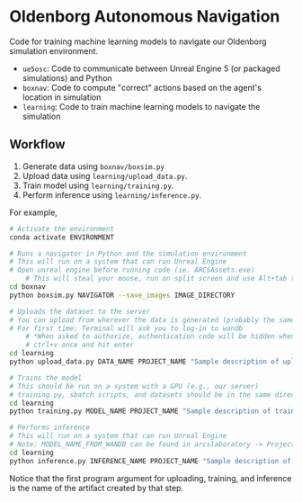 # Oldenborg Autonomous Navigation

Code for training machine learning models to navigate our Oldenborg simulation environment.

- `ue5osc`: Code to communicate between Unreal Engine 5 (or packaged simulations) and Python
- `boxnav`: Code to compute "correct" actions based on the agent's location in simulation
- `learning`: Code to train machine learning models to navigate the simulation


## Workflow

1. Generate data using `boxnav/boxsim.py`
2. Upload data using `learning/upload_data.py`.
3. Train model using `learning/training.py`.
4. Perform inference using `learning/inference.py`.

For example,

~~~bash
# Activate the environment
conda activate ENVIRONMENT

# Runs a navigator in Python and the simulation environment
# This will run on a system that can run Unreal Engine
# Open unreal engine before running code (ie. ARCSAssets.exe)
    # This will steal your mouse, run on split screen and use Alt+tab to navigate between screens 
cd boxnav
python boxsim.py NAVIGATOR --save_images IMAGE_DIRECTORY

# Uploads the dataset to the server
# You can upload from wherever the data is generated (probably the same system as above)
# For first time: Terminal will ask you to log-in to wandb 
    # *When asked to authorize, authentication code will be hidden when pasted so hit
    # ctrl+v once and hit enter
cd learning
python upload_data.py DATA_NAME PROJECT_NAME "Sample description of uploading run..." IMAGE_DIRECTORY

# Trains the model
# This should be run on a system with a GPU (e.g., our server)
# training.py, sbatch scripts, and datasets should be in the same directory on the server (could be learning)
cd learning
python training.py MODEL_NAME PROJECT_NAME "Sample description of training run..." ARCHITECTURE_NAME DATA_NAME(S) --local_data

# Performs inference
# This will run on a system that can run Unreal Engine
# Note: MODEL_NAME_FROM_WANDB can be found in arcslaboratory -> Projects -> PROJECT_NAME -> Artifacts
cd learning
python inference.py INFERENCE_NAME PROJECT_NAME "Sample description of inference run..." MODEL_NAME_FROM_WANDB:vVERSION_# IMAGE_SAVE_FOLDER_NAME
~~~

Notice that the first program argument for uploading, training, and inference is the name of the artifact created by that step.

